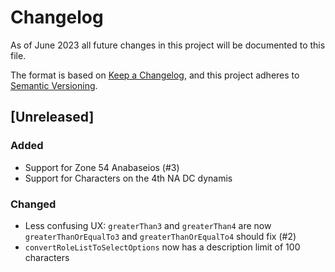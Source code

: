 # Changelog

As of June 2023 all future changes in this project will be documented to this file.

The format is based on [Keep a Changelog](https://keepachangelog.com/en/1.0.0/),
and this project adheres to [Semantic Versioning](https://semver.org/spec/v2.0.0.html).

## [Unreleased]

### Added

-   Support for Zone 54 Anabaseios (#3)
-   Support for Characters on the 4th NA DC dynamis

### Changed

-   Less confusing UX: `greaterThan3` and `greaterThan4` are now `greaterThanOrEqualTo3` and `greaterThanOrEqualTo4` should fix (#2)
-   `convertRoleListToSelectOptions` now has a description limit of 100 characters
